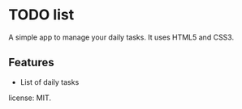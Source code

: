 # TODO list

A simple app to manage your daily tasks.
It uses HTML5 and CSS3.

## Features

* List of daily tasks

 license: MIT.